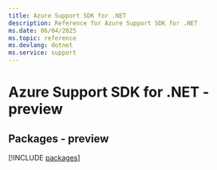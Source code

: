 ```yaml
---
title: Azure Support SDK for .NET
description: Reference for Azure Support SDK for .NET
ms.date: 06/04/2025
ms.topic: reference
ms.devlang: dotnet
ms.service: support
---
```

# Azure Support SDK for .NET - preview
## Packages - preview
[!INCLUDE [packages](support-index.md)]
